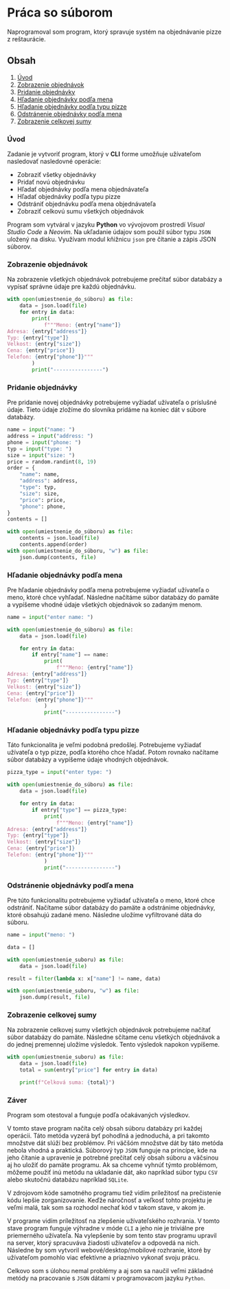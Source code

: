 # Práca so súborom
Naprogramoval som program, ktorý spravuje systém na objednávanie pizze z reštaurácie.

## Obsah
1. [Úvod](#uvod)
1. [Zobrazenie objednávok](#zobrazenie-objednavok)
1. [Pridanie objednávky](#pridanie-objednavky)
1. [Hľadanie objednávky podľa mena](#hladanie-objednavky-podla-mena)
1. [Hľadanie objednávky podľa typu pizze](#hladanie-objednavky-podla-typu-pizze)
1. [Odstránenie objednávky podľa mena](#odstranenie-objednavky-podla-mena)
1. [Zobrazenie celkovej sumy](#zobrazenie-celkovej-sumy)

### Úvod
Zadanie je vytvoriť program, ktorý v **CLI** forme umožňuje užívateľom nasledovať nasledovné operácie:
- Zobraziť všetky objednávky
- Pridať novú objednávku
- Hľadať objednávky podľa mena objednávateľa
- Hľadať objednávky podľa typu pizze
- Odstrániť objednávku podľa mena objednávateľa
- Zobraziť celkovú sumu všetkých objednávok

Program som vytváral v jazyku **Python** vo vývojovom prostredí _Visual Studio Code_ a _Neovim_.
Na ukľadanie údajov som použil súbor typu `JSON` uložený na disku.
Využívam modul kňižnicu `json` pre čítanie a zápis JSON súborov.

### Zobrazenie objednávok
Na zobrazenie všetkých objednávok potrebujeme prečítať súbor databázy a vypísať správne údaje pre každú objednávku.
```py
with open(umiestnenie_do_súboru) as file:
    data = json.load(file)
    for entry in data:
        print(
            f"""Meno: {entry["name"]}
Adresa: {entry["address"]}
Typ: {entry["type"]}
Velkost: {entry["size"]}
Cena: {entry["price"]}
Telefon: {entry["phone"]}"""
        )
        print("----------------")
```

### Pridanie objednávky
Pre pridanie novej objednávky potrebujeme vyžiadať užívateľa o príslušné údaje.
Tieto údaje zložíme do slovníka pridáme na koniec dát v súbore databázy.
```py
name = input("name: ")
address = input("address: ")
phone = input("phone: ")
typ = input("type: ")
size = input("size: ")
price = random.randint(8, 19)
order = {
    "name": name,
    "address": address,
    "type": typ,
    "size": size,
    "price": price,
    "phone": phone,
}
contents = []

with open(umiestnenie_do_súboru) as file:
    contents = json.load(file)
    contents.append(order)
with open(umiestnenie_do_súboru, "w") as file:
    json.dump(contents, file)
```

### Hľadanie objednávky podľa mena
Pre hľadanie objednávky podľa mena potrebujeme vyžiadať užívateľa o meno, ktoré chce vyhľadať.
Následne načítáme súbor databázy do pamäte a vypíšeme vhodné údaje všetkých objednávok so zadaným menom.
```py
name = input("enter name: ")

with open(umiestnenie_do_súboru) as file:
    data = json.load(file)

    for entry in data:
        if entry["name"] == name:
            print(
                f"""Meno: {entry["name"]}
Adresa: {entry["address"]}
Typ: {entry["type"]}
Velkost: {entry["size"]}
Cena: {entry["price"]}
Telefon: {entry["phone"]}"""
            )
            print("----------------")
```

### Hľadanie objednávky podľa typu pizze
Táto funkcionalita je veľmi podobná predošlej.
Potrebujeme vyžiadať užívateľa o typ pizze, podľa ktorého chce hľadať.
Potom rovnako načítame súbor databázy a vypíšeme údaje vhodných objednávok.
```py
pizza_type = input("enter type: ")

with open(umiestnenie_do_súboru) as file:
    data = json.load(file)

    for entry in data:
        if entry["type"] == pizza_type:
            print(
                f"""Meno: {entry["name"]}
Adresa: {entry["address"]}
Typ: {entry["type"]}
Velkost: {entry["size"]}
Cena: {entry["price"]}
Telefon: {entry["phone"]}"""
            )
            print("----------------")
```

### Odstránenie objednávky podľa mena
Pre túto funkcionalitu potrebujeme vyžiadať užívateľa o meno, ktoré chce odstrániť.
Načítame súbor databázy do pamäte a odstránime objednávky, ktoré obsahujú zadané meno.
Následne uložíme vyfiltrované dáta do súboru.
```py
name = input("meno: ")

data = []

with open(umiestnenie_suboru) as file:
    data = json.load(file)

result = filter(lambda x: x["name"] != name, data)

with open(umiestnenie_suboru, "w") as file:
    json.dump(result, file)
```

### Zobrazenie celkovej sumy
Na zobrazenie celkovej sumy všetkých objednávok potrebujeme načítať súbor databázy do pamäte.
Následne sčítame cenu všetkých objednávok a do jednej premennej uložíme výsledok.
Tento výsledok napokon vypíšeme.
```py
with open(umiestnenie_suboru) as file:
    data = json.load(file)
    total = sum(entry["price"] for entry in data)

    print(f"Celková suma: {total}")
```

### Záver
Program som otestoval a funguje podľa očakávaných výsledkov.

V tomto stave program načíta celý obsah súboru databázy pri každej operácii.
Táto metóda vyzerá byť pohodlná a jednoduchá, a pri takomto množstve dát slúží bez problémov.
Pri väčšóm množstve dát by táto metóda nebola vhodná a praktická.
Súborový typ `JSON` funguje na princípe, kde na jeho čítanie a upravenie je potrebné prečítať celý obsah súboru a väčsinou aj ho uložiť do pamäte programu.
Ak sa chceme vyhnúť týmto problémom, môžeme použiť inú metódu na ukladanie dát, ako napríklad súbor typu `CSV` alebo skutočnú databázu napríklad `SQLite`.

V zdrojovom kóde samotného programu tiež vidím príležitosť na prečistenie kódu lepšie zorganizovanie.
Keďže náročnosť a veľkosť tohto projektu je veľmi malá, tak som sa rozhodol nechať kód v takom stave, v akom je.

V programe vidím príležitosť na zlepšenie užívateľského rozhrania.
V tomto stave program funguje výhradne v móde `CLI` a jeho nie je triviálne pre priemerného užívateľa.
Na vylepšenie by som tento stav programu upravil na server, ktorý spracuváva žiadosti užívateľov a odpovedá na nich.
Následne by som vytvoril webové/desktop/mobilové rozhranie, ktoré by užívateľom pomohlo viac efektívne a priaznivo vykonať svoju prácu.

Celkovo som s úlohou nemal problémy a aj som sa naučil veľmi základné metódy na pracovanie s `JSON` dátami v programovacom jazyku `Python`.
